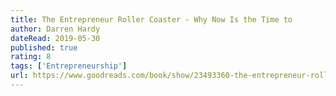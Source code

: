 ```yaml
---
title: The Entrepreneur Roller Coaster - Why Now Is the Time to
author: Darren Hardy
dateRead: 2019-05-30
published: true
rating: 8
tags: ['Entrepreneurship']
url: https://www.goodreads.com/book/show/23493360-the-entrepreneur-roller-coaster
---
```

